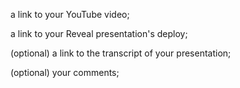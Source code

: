 a link to your YouTube video;

a link to your Reveal presentation's deploy;

(optional) a link to the transcript of your presentation;

(optional) your comments;